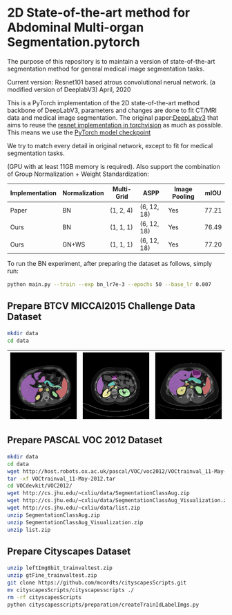 # 2D State-of-the-art method for Abdominal Multi-organ Segmentation.pytorch

The purpose of this repository is to maintain a version of state-of-the-art segmentation method for general medical image segmentation tasks.

Current version: 
Resnet101 based atrous convolutional nerual network. (a modified version of DeeplabV3)
April, 2020



This is a PyTorch implementation of the 2D state-of-the-art method backbone of DeepLabV3, parameters and changes are done to fit CT/MRI data and medical image segmentation.
The original paper:[DeepLabv3](https://arxiv.org/abs/1706.05587) that aims to reuse the [resnet implementation in torchvision](https://github.com/pytorch/vision/blob/master/torchvision/models/resnet.py) as much as possible. This means we use the [PyTorch model checkpoint](https://github.com/pytorch/vision/blob/master/torchvision/models/resnet.py#L13)

We try to match every detail in original network, except to fit for medical segmentation tasks. 


(GPU with at least 11GB memory is required). Also support the combination of Group Normalization + Weight Standardization:

Implementation | Normalization | Multi-Grid | ASPP | Image Pooling | mIOU
--- | --- | --- | --- | --- | ---
Paper | BN | (1, 2, 4) | (6, 12, 18) | Yes | 77.21
Ours | BN | (1, 1, 1) | (6, 12, 18) | Yes | 76.49
Ours | GN+WS | (1, 1, 1) | (6, 12, 18) | Yes | 77.20

To run the BN experiment, after preparing the dataset as follows, simply run:
```bash
python main.py --train --exp bn_lr7e-3 --epochs 50 --base_lr 0.007
```
## Prepare BTCV MICCAI2015 Challenge Data Dataset
```bash
mkdir data
cd data
```
| ![ref_intens_clip_A](./figs/BTCV_demo1.png) |  ![padded_C](./figs/BTCV_demo2.png) | ![ref_intens_clip_A](./figs/BTCV_demo3.png) |
|:----------:|:-------------:|:------:|

## Prepare PASCAL VOC 2012 Dataset
```bash
mkdir data
cd data
wget http://host.robots.ox.ac.uk/pascal/VOC/voc2012/VOCtrainval_11-May-2012.tar
tar -xf VOCtrainval_11-May-2012.tar
cd VOCdevkit/VOC2012/
wget http://cs.jhu.edu/~cxliu/data/SegmentationClassAug.zip
wget http://cs.jhu.edu/~cxliu/data/SegmentationClassAug_Visualization.zip
wget http://cs.jhu.edu/~cxliu/data/list.zip
unzip SegmentationClassAug.zip
unzip SegmentationClassAug_Visualization.zip
unzip list.zip
```

## Prepare Cityscapes Dataset
```bash
unzip leftImg8bit_trainvaltest.zip
unzip gtFine_trainvaltest.zip
git clone https://github.com/mcordts/cityscapesScripts.git
mv cityscapesScripts/cityscapesscripts ./
rm -rf cityscapesScripts
python cityscapesscripts/preparation/createTrainIdLabelImgs.py
```
